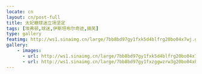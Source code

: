 ```yaml
---
locate: cn
layout: cn/post-full
title: 太妃糖球迷立场坚定
tags: [埃弗顿,球迷,伊斯坦布尔奇迹,搞笑]
type: gallery
featimg: http://ws1.sinaimg.cn/large/7bb8bd97gy1fxk5d4blfrg20bo04x7wj.gif
gallery:
    - images:
      - url: http://ws1.sinaimg.cn/large/7bb8bd97gy1fxk5d4blfrg20bo04x7wj.gif
      - url: http://ws1.sinaimg.cn/large/7bb8bd97gy1fxzggwzrw3g20bo04xhdu.gif
---
```

